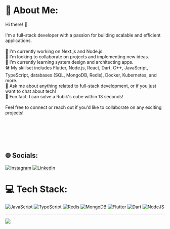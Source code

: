 # 💫 About Me:
Hi there! 👋<br><br>I'm a full-stack developer with a passion for building scalable and efficient applications.<br><br>🌱 I'm currently working on Next.js and Node.js.<br>🤝 I'm looking to collaborate on projects and implementing new ideas.<br>🚀 I'm currently learning system design and architecting apps.<br>🛠️ My skillset includes Flutter, Node.js, React, Dart, C++, JavaScript, TypeScript, databases (SQL, MongoDB, Redis), Docker, Kubernetes, and more.<br>🤔 Ask me about anything related to full-stack development, or if you just want to chat about tech!<br>🎉 Fun fact: I can solve a Rubik's cube within 13 seconds!<br><br>Feel free to connect or reach out if you'd like to collaborate on any exciting projects!<br><br><br><br><br><br>
## 🌐 Socials:
[![Instagram](https://img.shields.io/badge/Instagram-%23E4405F.svg?logo=Instagram&logoColor=white)](https://instagram.com/_ishanbhardwaj) [![LinkedIn](https://img.shields.io/badge/LinkedIn-%230077B5.svg?logo=linkedin&logoColor=white)](https://linkedin.com/in/bhardwaj-ishan) 

# 💻 Tech Stack:
![JavaScript](https://img.shields.io/badge/javascript-%23323330.svg?style=for-the-badge&logo=javascript&logoColor=%23F7DF1E) ![TypeScript](https://img.shields.io/badge/typescript-%23007ACC.svg?style=for-the-badge&logo=typescript&logoColor=white) ![Redis](https://img.shields.io/badge/redis-%23DD0031.svg?style=for-the-badge&logo=redis&logoColor=white) ![MongoDB](https://img.shields.io/badge/MongoDB-%234ea94b.svg?style=for-the-badge&logo=mongodb&logoColor=white) ![Flutter](https://img.shields.io/badge/Flutter-%2302569B.svg?style=for-the-badge&logo=Flutter&logoColor=white) ![Dart](https://img.shields.io/badge/dart-%230175C2.svg?style=for-the-badge&logo=dart&logoColor=white) ![NodeJS](https://img.shields.io/badge/node.js-6DA55F?style=for-the-badge&logo=node.js&logoColor=white)

---
[![](https://visitcount.itsvg.in/api?id=ishanbhardwaj00&icon=0&color=0)](https://visitcount.itsvg.in)

<!-- Proudly created with GPRM ( https://gprm.itsvg.in ) -->
